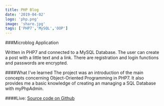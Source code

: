 ```yaml
---
title: PHP Blog
date: '2019-04-02'
logo: 'php.png'
image: 'share.jpg'
tags: ['PHP7','MySQL','OOP']
---
```


###Microblog Application 

 Written in PHP7 and connected to a MySQL Database. 
 The user can create a post with a little text and a link. 
 There are registration and login functions and passwords are encrypted.

####What I've learned
 The project was an introduction of the main concepts concerning Object-Oriented Programming in PHP7. 
 It also provides me a basic knowledge of creating an managing a SQL Database with myPhpAdmin.

####Live: 
 <a href="https://github.com/Rodegrafika/php.dev" target="_blank">Source code on Github</a>
